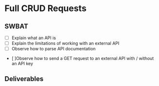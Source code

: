 # Full CRUD Requests
## SWBAT
- [ ] Explain what an API is
- [ ] Explain the limitations of working with an external API
- [ ] Observe how to parse API documentation
- [ ]Observe how to send a GET request to an external API with / without an API key


## Deliverables 
